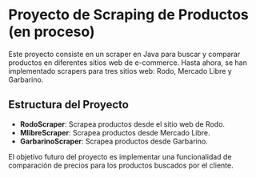 # Proyecto de Scraping de Productos (en proceso)

Este proyecto consiste en un scraper en Java para buscar y comparar productos en diferentes sitios web de e-commerce. Hasta ahora, se han implementado scrapers para tres sitios web: Rodo, Mercado Libre y Garbarino.

## Estructura del Proyecto

- **RodoScraper**: Scrapea productos desde el sitio web de Rodo.
- **MlibreScraper**: Scrapea productos desde Mercado Libre.
- **GarbarinoScraper**: Scrapea productos desde Garbarino.

El objetivo futuro del proyecto es implementar una funcionalidad de comparación de precios para los productos buscados por el cliente.
